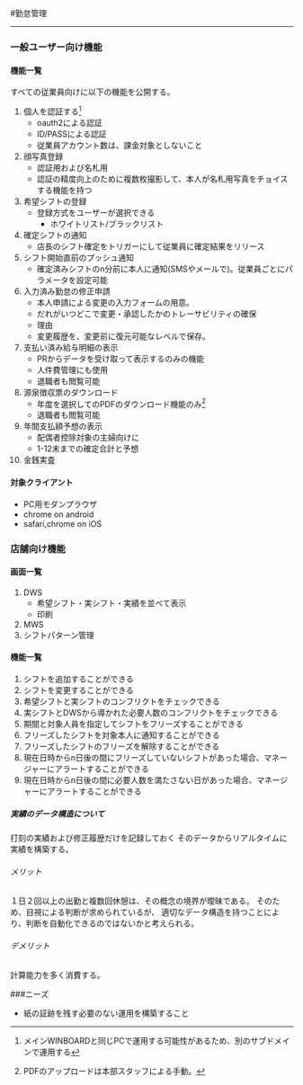 #勤怠管理
***
### 一般ユーザー向け機能
#### 機能一覧
すべての従業員向けに以下の機能を公開する。
1. 個人を認証する[^2]
    * oauth2による認証
    * ID/PASSによる認証
    * 従業員アカウント数は、課金対象としないこと
1. 顔写真登録
    * 認証用および名札用
    * 認証の精度向上のために複数枚撮影して、本人が名札用写真をチョイスする機能を持つ
1. 希望シフトの登録
    * 登録方式をユーザーが選択できる
      * ホワイトリスト/ブラックリスト
1. 確定シフトの通知
    * 店長のシフト確定をトリガーにして従業員に確定結果をリリース
1. シフト開始直前のプッシュ通知
    * 確定済みシフトのn分前に本人に通知(SMSやメールで)。従業員ごとにパラメータを設定可能
1. 入力済み勤怠の修正申請
    * 本人申請による変更の入力フォームの用意。
    * だれがいつどこで変更・承認したかのトレーサビリティの確保
    * 理由
    * 変更履歴を、変更前に復元可能なレベルで保存。
1. 支払い済み給与明細の表示
    * PRからデータを受け取って表示するのみの機能
    * 人件費管理にも使用
    * 退職者も閲覧可能
1. 源泉徴収票のダウンロード
    * 年度を選択してのPDFのダウンロード機能のみ[^1]
    * 退職者も閲覧可能
1. 年間支払額予想の表示
    * 配偶者控除対象の主婦向けに
    * 1-12末までの確定合計と予想
1. 金銭実査

#### 対象クライアント
* PC用モダンプラウザ
* chrome on android
* safari,chrome on iOS

[^1]: PDFのアップロードは本部スタッフによる手動。
[^2]: メインWINBOARDと同じPCで運用する可能性があるため、別のサブドメインで運用する

### 店舗向け機能
#### 画面一覧
1. DWS
    * 希望シフト・実シフト・実績を並べて表示
    * 印刷
2. MWS
3. シフトパターン管理

#### 機能一覧
1. シフトを追加することができる
2. シフトを変更することができる
2. 希望シフトと実シフトのコンフリクトをチェックできる
3. 実シフトとDWSから導かれた必要人数のコンフリクトをチェックできる
4. 期間と対象人員を指定してシフトをフリーズすることができる
5. フリーズしたシフトを対象本人に通知することができる
6. フリーズしたシフトのフリーズを解除することができる
7. 現在日時からn日後の間にフリーズしていないシフトがあった場合、マネージャーにアラートすることができる
8. 現在日時からn日後の間に必要人数を満たさない日があった場合、マネージャーにアラートすることができる
##### 実績のデータ構造について
打刻の実績および修正履歴だけを記録しておく
そのデータからリアルタイムに実績を構築する。
###### メリット
１日２回以上の出勤と複数回休憩は、その概念の境界が曖昧である。
そのため、目視による判断が求められているが、
適切なデータ構造を持つことにより、判断を自動化できるのではないかと考えられる。
###### デメリット
計算能力を多く消費する。

###ニーズ
* 紙の証跡を残す必要のない運用を構築すること

